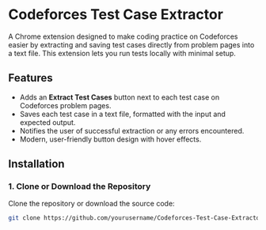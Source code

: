 # Codeforces Test Case Extractor

A Chrome extension designed to make coding practice on Codeforces easier by extracting and saving test cases directly from problem pages into a text file. This extension lets you run tests locally with minimal setup.

## Features
- Adds an **Extract Test Cases** button next to each test case on Codeforces problem pages.
- Saves each test case in a text file, formatted with the input and expected output.
- Notifies the user of successful extraction or any errors encountered.
- Modern, user-friendly button design with hover effects.

## Installation

### 1. Clone or Download the Repository

Clone the repository or download the source code:

```bash
git clone https://github.com/yourusername/Codeforces-Test-Case-Extractor.git
